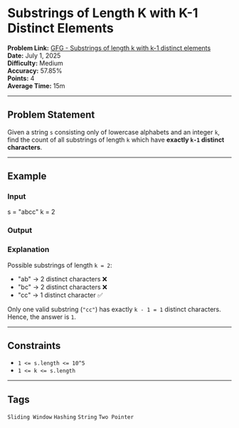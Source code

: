 # Substrings of Length K with K-1 Distinct Elements

**Problem Link:** [GFG - Substrings of length k with k-1 distinct elements](https://www.geeksforgeeks.org/problems/substrings-of-length-k-with-k-1-distinct-elements/1)  
**Date:** July 1, 2025  
**Difficulty:** Medium  
**Accuracy:** 57.85%  
**Points:** 4  
**Average Time:** 15m  

---

## Problem Statement

Given a string `s` consisting only of lowercase alphabets and an integer `k`, find the count of all substrings of length `k` which have **exactly `k-1` distinct characters**.

---

## Example

### Input
s = "abcc"
k = 2


### Output

### Explanation
Possible substrings of length `k = 2`:
- "ab" → 2 distinct characters ❌  
- "bc" → 2 distinct characters ❌  
- "cc" → 1 distinct character ✅  

Only one valid substring (`"cc"`) has exactly `k - 1 = 1` distinct characters. Hence, the answer is `1`.

---

## Constraints
- `1 <= s.length <= 10^5`
- `1 <= k <= s.length`

---

## Tags
`Sliding Window` `Hashing` `String` `Two Pointer`
